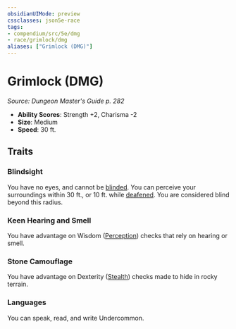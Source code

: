 ```yaml
---
obsidianUIMode: preview
cssclasses: json5e-race
tags:
- compendium/src/5e/dmg
- race/grimlock/dmg
aliases: ["Grimlock (DMG)"]
---
```

# Grimlock (DMG)
*Source: Dungeon Master's Guide p. 282*  

- **Ability Scores**: Strength +2, Charisma -2
- **Size**: Medium
- **Speed**: 30 ft.

## Traits

### Blindsight

You have no eyes, and cannot be [blinded](/3-Mechanics/CLI/rules/conditions.md#blinded). You can perceive your surroundings within 30 ft., or 10 ft. while [deafened](/3-Mechanics/CLI/rules/conditions.md#deafened). You are considered blind beyond this radius.

### Keen Hearing and Smell

You have advantage on Wisdom ([Perception](/3-Mechanics/CLI/rules/skills.md#Perception)) checks that rely on hearing or smell.

### Stone Camouflage

You have advantage on Dexterity ([Stealth](/3-Mechanics/CLI/rules/skills.md#Stealth)) checks made to hide in rocky terrain.

### Languages

You can speak, read, and write Undercommon.